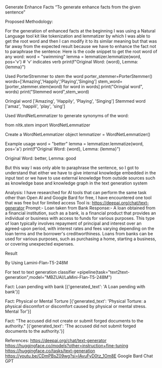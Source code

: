 
Generate Enhance Facts “To generate enhance facts from the given sentence”

Proposed Methodology:

For the generation of enhanced facts at the beginning I was using a Natural Language tool kit like tokenization and lemmatizer by which I was able to get the root word and then I can modify it to its similar meaning but that was far away from the expected result because we have to enhance the fact not to paraphrase the sentence: Here is the code snippet to get the root word of any word: word = "swimming" lemma = lemmatizer.lemmatize(word, pos='v') # 'v' indicates verb print(f"Original Word: {word}, Lemma: {lemma}")

Used PorterStremmer to stem the word porter_stemmer=PorterStemmer() words=['Amazing','Happily','Playing','Singing'] stem_word=[porter_stemmer.stem(word) for word in words] print("Oringial word", words) print("Stemmed word",stem_word)

Oringial word ['Amazing', 'Happily', 'Playing', 'Singing'] Stemmed word ['amaz', 'happili', 'play', 'sing']

Used WordNetLemmatizer to generate synonyms of the word:

from nltk.stem import WordNetLemmatizer

Create a WordNetLemmatizer object
lemmatizer = WordNetLemmatizer()

Example usage
word = "better" lemma = lemmatizer.lemmatize(word, pos='a') print(f"Original Word: {word}, Lemma: {lemma}")

Original Word: better, Lemma: good

But this way I was only able to paraphrase the sentence, so I got to understand that either we have to give internal knowledge embedded in the input text or we have to use external knowledge from outside sources such as knowledge base and knowledge graph in the text generation system

Analysis: I have researched for AI tools that can perform the same task other than Open AI and Google Bard for free, I have encountered one tool that was free but for limited access Tool is: https://deepai.org/chat/text-generator Prompt:- Loan taken from Bank Response:- A loan obtained from a financial institution, such as a bank, is a financial product that provides an individual or business with access to funds for various purposes. This type of loan typically involves repayment of principal and interest over an agreed-upon period, with interest rates and fees varying depending on the loan terms and the borrower's creditworthiness. Loans from banks can be used for various purposes, such as purchasing a home, starting a business, or covering unexpected expenses.

Result

By Using Lamini-Flan-T5-248M

For text to text generation classifier =pipeline(task="text2text-generation",model="MBZUAI/LaMini-Flan-T5-248M")

Fact: Loan pending with bank [{'generated_text': 'A Loan pending with bank'}]

Fact: Physical or Mental Torture [{'generated_text': 'Physical Torture: a physical discomfort or discomfort caused by physical or mental stress. Mental Tor'}]

Fact: "The accused did not create or submit forged documents to the authority." [{'generated_text': 'The accused did not submit forged documents to the authority.'}]

References: https://deepai.org/chat/text-generator https://huggingface.co/models?other=instruction+fine-tuning https://huggingface.co/tasks/text-generation https://youtu.be/CDmPBsZ09wg?si=IAvuFyD0tz_1Om8E Google Bard Chat GPT
